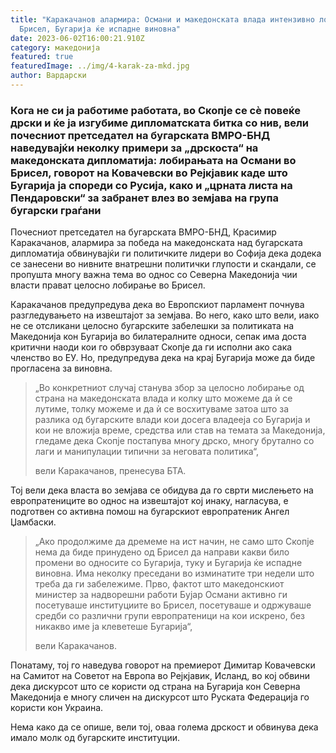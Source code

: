 ```yaml
---
title: "Каракачанов алармира: Османи и македонската влада интензивно лобираат во
  Брисел, Бугарија ќе испадне виновна"
date: 2023-06-02T16:00:21.910Z
category: македонија
featured: true
featuredImage: ../img/4-karak-za-mkd.jpg
author: Вардарски
---
```

<!--StartFragment-->

### Кога не си ја работиме работата, во Скопје се сè повеќе дрски и ќе ја изгубиме дипломатската битка со нив, вели почесниот претседател на бугарската ВМРО-БНД наведувајќи неколку примери за „дрскоста“ на македонската дипломатија: лобирањата на Османи во Брисел, говорот на Ковачевски во Рејкјавик каде што Бугарија ја спореди со Русија, како и „црната листа на Пендаровски“ за забранет влез во земјава на група бугарски граѓани

<!--EndFragment-->

<!--StartFragment-->

Почесниот претседател на бугарската ВМРО-БНД, Красимир Каракачанов, алармира за победа на македонската над бугарската дипломатија обвинувајќи ги политичките лидери во Софија дека додека се занесени во нивните внатрешни политички глупости и скандали, се пропушта многу важна тема во однос со Северна Македонија чии власти прават целосно лобирање во Брисел.

Каракачанов предупредува дека во Европскиот парламент почнува разгледувањето на извештајот за земјава. Во него, како што вели, иако не се отсликани целосно бугарските забелешки за политиката на Македонија кон Бугарија во билатералните односи, сепак има доста критични наоди кои го обврзуваат Скопје да ги исполни ако сака членство во ЕУ. Но, предупредува дека на крај Бугарија може да биде прогласена за виновна.

> „Во конкретниот случај станува збор за целосно лобирање од страна на македонската влада и колку што можеме да ѝ се лутиме, толку можеме и да ѝ се восхитуваме затоа што за разлика од бугарските влади кои досега владееја со Бугарија и кои не вложија време, средства или став на темата за Македонија, гледаме дека Скопје постапува многу дрско, многу брутално со лаги и манипулации типични за неговата политика“,
>
> вели Каракачанов, пренесува БТА.

Тој вели дека власта во земјава се обидува да го сврти мислењето на европратениците во однос на извештајот кој инаку, нагласува, е подготвен со активна помош на бугарскиот европратеник Ангел Џамбаски.

> „Ако продолжиме да дремеме на ист начин, не само што Скопје нема да биде принудено од Брисел да направи какви било промени во односите со Бугарија, туку и Бугарија ќе испадне виновна. Има неколку преседани во изминатите три недели што треба да ги забележиме. Прво, фактот што македонскиот министер за надворешни работи Бујар Османи активно ги посетуваше институциите во Брисел, посетуваше и одржуваше средби со различни групи европратеници на кои искрено, без никакво име ја клеветеше Бугарија“,
>
> вели Каракачанов.

Понатаму, тој го наведува говорот на премиерот Димитар Ковачевски на Самитот на Советот на Европа во Рејкјавик, Исланд, во кој обвини дека дискурсот што се користи од страна на Бугарија кон Северна Македонија е многу сличен на дискурсот што Руската Федерација го користи кон Украина.

Нема како да се опише, вели тој, оваа голема дрскост и обвинува дека имало молк од бугарските институции.

<!--EndFragment-->